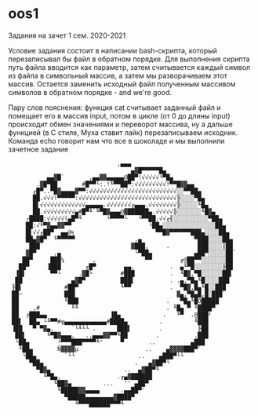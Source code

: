 # oos1
Задания на зачет 1 сем. 2020-2021

Условие задания состоит в написании bash-скрипта, который перезаписывал бы файл в обратном порядке. Для выполнения скрипта путь файла вводится как параметр, затем считывается каждый символ из файла в символьный массив, а затем мы разворачиваем этот массив. Остается заменить исходный файл полученным массивом символов в обратном порядке - and we're good.

Пару слов пояснения: функция cat считывает заданный файл и помещает его в массив input, потом в цикле (от 0 до длины input) происходит обмен значениями и переворот массива, ну а дальше функцией (в С стиле, Муха ставит лайк) перезаписываем исходник. 
Команда echo говорит нам что все в шоколаде и мы выполнили зачетное задание


                                   ,▄▄▄                              
                                       ▄▓█▀▀▀▀▀█▄                           
               ▄▄▓█`       ,▄▄▓▓▄▄▄▄▄@██▀!√√√√√└▀█▄                         
            .▓█▀██       #█▀▀└:.!╙▀▀██▀:√√√√√√√√√!▀▀█▓▓▄▄                   
           ╓█▀..▀█▓▄▄▄▄▓▀▀:√√√√√√√√√√√√√√√√√√√√√√√√√░░▀▀██▄                 
           ██.√√√!▀▀▀▀▀:√√√√√√√√√√√√√√√√√√√√√√√√√√√√╠░░░░▀█▄                
           █▌√√√√√√√√√√√√√▄▄▄▄▄.√√√√√√√╓▄▄▄.√√√√√√√√╠░░░░░╙█▄               
           ██.√√√√√√√√√▄#█▀╙`╙▀█▓▄▄▄@▓██████▄.√√√√√╠░░░░░░░╙█▓▄             
         ┌████:√√√√√(▄█▀╙       └▀▀▀▀└   └▀▀██,√√╓╢░░░░░░░░░░▀██▄           
         ██:√╙▀▓▄▄▓▓▀▀                      └██▄░░░░░░░░░░░░░░░██▄          
         █▌√√╓██▀  ▄▄@╕                       ▀▀█▓▀▀▀▀▀▀███▄░░░░██▄         
         ██▄▓█▀  ╙▀▀▀▀▀                 ,▄               ▀███░░░░██▄        
          ███`                         ▓███,     .        ███░░░░║██        
         ▓█▀     ,▄                     └▀██▄            ▄██▀░░░░░██`       
        ██▀     ███¼        ,              ▀▀        ╓@██▀▀░░░░░░░██        
       ██▀     ▐███       ╓█▀        ▄▄,          .  ▄╙▀█░░░░░░░░╟██        
      ▐█▌       ▀▀└     .▓█└        #███          .  ╙█▓,▀█░░░░░░██▌        
      ██              ▄▓█▀          ███▌          . .▄,▀█▄╙█░░░░███         
     ╟█▌            #██▀            ╙▀▀           .  ▀█▓,█▄╙█░░███          
     ██─            ███                             ▓▄,▀█▄█,█░███`          
     ██             ╙███                         .   ▀█▄╙█Ö█████            
     ██    ,#         ╙╙                         . ╙█▄ ▀ ╙████▀             
     ██  ╒███▄▄                  ▐█▄            .   ╙▀  .@███┘              
     ██▌  ██▄ └╙▀▀#╦▄▄▄▄▄▄▄▄▄▄▄▄#████▄         .         ╙███               
     ▐██   ▀ ▀▓▄,     `└╙└└ .      ███▌        .          ╟██               
      ██▌      ╙▀█▓▄▄▄,   .,▄▄▄▓▓▀▀╙██        .          .███               
      └██▄        └▀▀▀███▀▀▀▀╙"     ▀       ..          ▄███                
       ╙██▄       Ñ▓▓▓▓µ                   ..    ▄▓▓▓▓███▀`                 
        └██▄        `└└                  ..    ▄███▀└└                      
          ▀██▄                          .   ▄▓██▀└                          
            ▀█▓▄                     ..  ▄▓██▀╙                             
              ╙▀█▄,                .╓▄▓██████                               
                 ╙██▓▄         ...   '' ▄██▀                                
                  ╙█████▓▓▄▄▄▄      .▄▄██▀'                                 
                    ▀█████▄▄▄▄▄▄▄▄▓████▀                                    
                       ╙▀▀▀██████▀▀▀╙           
